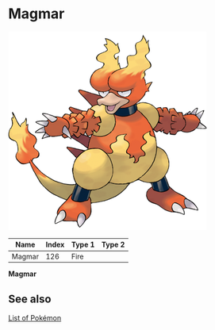 # Magmar


![Magmar](images/126.png)

| **Name** | **Index** | **Type 1** | **Type 2** |
|----|----|----|----|
| Magmar | 126 | Fire  |  |

**Magmar** 

## See also

[List of Pokémon](../pokemon.md)
